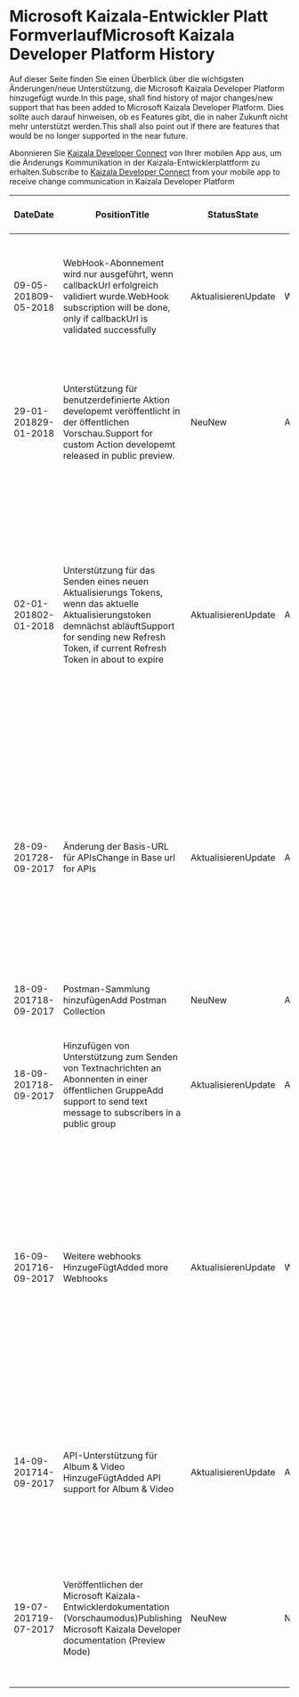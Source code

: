 # <a name="microsoft-kaizala-developer-platform-history"></a><span data-ttu-id="00e20-101">Microsoft Kaizala-Entwickler Platt Formverlauf</span><span class="sxs-lookup"><span data-stu-id="00e20-101">Microsoft Kaizala Developer Platform History</span></span>

<span data-ttu-id="00e20-102">Auf dieser Seite finden Sie einen Überblick über die wichtigsten Änderungen/neue Unterstützung, die Microsoft Kaizala Developer Platform hinzugefügt wurde.</span><span class="sxs-lookup"><span data-stu-id="00e20-102">In this page, shall find history of major changes/new support that has been added to Microsoft Kaizala Developer Platform.</span></span> <span data-ttu-id="00e20-103">Dies sollte auch darauf hinweisen, ob es Features gibt, die in naher Zukunft nicht mehr unterstützt werden.</span><span class="sxs-lookup"><span data-stu-id="00e20-103">This shall also point out if there are features that would be no longer supported in the near future.</span></span>

<span data-ttu-id="00e20-104">Abonnieren Sie [Kaizala Developer Connect](https://join.kaiza.la/g/jwoUnTyHR_Kgrd_GuDDc1w) von Ihrer mobilen App aus, um die Änderungs Kommunikation in der Kaizala-Entwicklerplattform zu erhalten.</span><span class="sxs-lookup"><span data-stu-id="00e20-104">Subscribe to [Kaizala Developer Connect](https://join.kaiza.la/g/jwoUnTyHR_Kgrd_GuDDc1w) from your mobile app to receive change communication in Kaizala Developer Platform</span></span>

| <span data-ttu-id="00e20-105">Date</span><span class="sxs-lookup"><span data-stu-id="00e20-105">Date</span></span> | <span data-ttu-id="00e20-106">Position</span><span class="sxs-lookup"><span data-stu-id="00e20-106">Title</span></span> | <span data-ttu-id="00e20-107">Status</span><span class="sxs-lookup"><span data-stu-id="00e20-107">State</span></span> | <span data-ttu-id="00e20-108">Betroffener Bereich</span><span class="sxs-lookup"><span data-stu-id="00e20-108">Affected area</span></span> | <span data-ttu-id="00e20-109">Beschreibung</span><span class="sxs-lookup"><span data-stu-id="00e20-109">Description</span></span> | <span data-ttu-id="00e20-110">Anwendbares Datum</span><span class="sxs-lookup"><span data-stu-id="00e20-110">Applicable Date</span></span> | <span data-ttu-id="00e20-111">Links</span><span class="sxs-lookup"><span data-stu-id="00e20-111">Links</span></span>|
|-------------|-------|-------|---------------|---------------------------|------------------|--------------|
| <span data-ttu-id="00e20-112">09-05-2018</span><span class="sxs-lookup"><span data-stu-id="00e20-112">09-05-2018</span></span> | <span data-ttu-id="00e20-113">WebHook-Abonnement wird nur ausgeführt, wenn callbackUrl erfolgreich validiert wurde.</span><span class="sxs-lookup"><span data-stu-id="00e20-113">WebHook subscription will be done, only if callbackUrl is validated successfully</span></span> | <span data-ttu-id="00e20-114">Aktualisieren</span><span class="sxs-lookup"><span data-stu-id="00e20-114">Update</span></span> | <span data-ttu-id="00e20-115">Webhooks</span><span class="sxs-lookup"><span data-stu-id="00e20-115">Webhooks</span></span> | <span data-ttu-id="00e20-116">Bei der Erstellung von webhook (POST/webhook) würden registrierte callBackUrl überprüft.</span><span class="sxs-lookup"><span data-stu-id="00e20-116">Going ahead, during creation of Webhook (POST /webhook), registered callBackUrl would be validated.</span></span> <span data-ttu-id="00e20-117">Nach erfolgreicher Validierung würde ein webhook erstellt werden.</span><span class="sxs-lookup"><span data-stu-id="00e20-117">After successful validation, a webhook would be created</span></span> | <span data-ttu-id="00e20-118">15-06-2018</span><span class="sxs-lookup"><span data-stu-id="00e20-118">15-06-2018</span></span> | [<span data-ttu-id="00e20-119">WebhookUrlValidation</span><span class="sxs-lookup"><span data-stu-id="00e20-119">WebhookUrlValidation</span></span>](connectors/WebHookValidaton.md)|
| <span data-ttu-id="00e20-120">29-01-2018</span><span class="sxs-lookup"><span data-stu-id="00e20-120">29-01-2018</span></span> | <span data-ttu-id="00e20-121">Unterstützung für benutzerdefinierte Aktion developemt veröffentlicht in der öffentlichen Vorschau.</span><span class="sxs-lookup"><span data-stu-id="00e20-121">Support for custom Action developemt released in public preview.</span></span> | <span data-ttu-id="00e20-122">Neu</span><span class="sxs-lookup"><span data-stu-id="00e20-122">New</span></span> | <span data-ttu-id="00e20-123">Aktionen</span><span class="sxs-lookup"><span data-stu-id="00e20-123">Actions</span></span> | <span data-ttu-id="00e20-124">Freigeben der Unterstützung zum Erstellen benutzerdefinierter Aktionen.</span><span class="sxs-lookup"><span data-stu-id="00e20-124">Releasing support to build custom actions.</span></span> <span data-ttu-id="00e20-125">Entwickler können diese Aktionen von Grund auf Erstellen und mithilfe des Kaizala-Verwaltungsportals veröffentlichen.</span><span class="sxs-lookup"><span data-stu-id="00e20-125">Developers can build these actions from scratch and publish using Kaizala management portal.</span></span> | <span data-ttu-id="00e20-126">30-01-2018</span><span class="sxs-lookup"><span data-stu-id="00e20-126">30-01-2018</span></span> | [<span data-ttu-id="00e20-127">Aktionen</span><span class="sxs-lookup"><span data-stu-id="00e20-127">Actions</span></span>](https://docs.microsoft.com/en-us/kaizala/actions)|
| <span data-ttu-id="00e20-128">02-01-2018</span><span class="sxs-lookup"><span data-stu-id="00e20-128">02-01-2018</span></span> | <span data-ttu-id="00e20-129">Unterstützung für das Senden eines neuen Aktualisierungs Tokens, wenn das aktuelle Aktualisierungstoken demnächst abläuft</span><span class="sxs-lookup"><span data-stu-id="00e20-129">Support for sending new Refresh Token, if current Refresh Token in about to expire</span></span> | <span data-ttu-id="00e20-130">Aktualisieren</span><span class="sxs-lookup"><span data-stu-id="00e20-130">Update</span></span> | <span data-ttu-id="00e20-131">APIs</span><span class="sxs-lookup"><span data-stu-id="00e20-131">APIs</span></span> | <span data-ttu-id="00e20-132">Nach Abschluss von 328 Tagen (90% der Gültigkeit des Aktualisierungs Tokens) würde die neue refreshToken zurückgegeben, die zum Generieren von Access Token verwendet werden soll.</span><span class="sxs-lookup"><span data-stu-id="00e20-132">On completion of 328 days (90% of validity of Refresh Token), it would return the new refreshToken that should be used for generating accessToken.</span></span> <span data-ttu-id="00e20-133">Andernfalls würde Connector nicht mehr funktionieren, nachdem die Gültigkeit des aktuellen Aktualisierungs Tokens abgelaufen ist.</span><span class="sxs-lookup"><span data-stu-id="00e20-133">Otherwise after the validity of current refresh token expires, connector would stop working.</span></span> <span data-ttu-id="00e20-134">Der Wert ist NULL, bis 90% der Gültigkeit des aktuellen refreshToken abgelaufen ist.</span><span class="sxs-lookup"><span data-stu-id="00e20-134">The value is Null till 90% of validity of current refreshToken expires</span></span> | <span data-ttu-id="00e20-135">02-01-2018</span><span class="sxs-lookup"><span data-stu-id="00e20-135">02-01-2018</span></span> | [<span data-ttu-id="00e20-136">Token</span><span class="sxs-lookup"><span data-stu-id="00e20-136">Tokens</span></span>](https://docs.microsoft.com/en-us/Kaizala/connectors/tokens)
|<span data-ttu-id="00e20-137">28-09-2017</span><span class="sxs-lookup"><span data-stu-id="00e20-137">28-09-2017</span></span>| <span data-ttu-id="00e20-138">Änderung der Basis-URL für APIs</span><span class="sxs-lookup"><span data-stu-id="00e20-138">Change in Base url for APIs</span></span> | <span data-ttu-id="00e20-139">Aktualisieren</span><span class="sxs-lookup"><span data-stu-id="00e20-139">Update</span></span> | <span data-ttu-id="00e20-140">APIs</span><span class="sxs-lookup"><span data-stu-id="00e20-140">APIs</span></span> | <span data-ttu-id="00e20-141">API-Endpunkt zum Aufrufen von Kaizala-APIs wäre dynamisch, basierend auf der Token-Generierung.</span><span class="sxs-lookup"><span data-stu-id="00e20-141">API endpoint to call Kaizala APIs would be dynamic, based on token generation.</span></span> <span data-ttu-id="00e20-142">Bei jedem Generieren eines Zugriffstokens würde die Kaizala-API eine dynamische URL (mit dem Token verbunden) für nachfolgende API-Aufrufe zurückgeben.</span><span class="sxs-lookup"><span data-stu-id="00e20-142">Whenever an access token is generated, Kaizala API would return a dynamic url(attached with the token) for subsequent API calls.</span></span> <span data-ttu-id="00e20-143">Alte Methode für API-Aufrufe wäre deprected von 31-12-2017</span><span class="sxs-lookup"><span data-stu-id="00e20-143">Old method for API calls would be deprected by 31-12-2017</span></span> | <span data-ttu-id="00e20-144">31-12-2017</span><span class="sxs-lookup"><span data-stu-id="00e20-144">31-12-2017</span></span> | [<span data-ttu-id="00e20-145">Generierung von Endpunkt-URLs</span><span class="sxs-lookup"><span data-stu-id="00e20-145">Endpoint url Generation</span></span>](https://docs.microsoft.com/en-in/kaizala/connectors/api)|
|<span data-ttu-id="00e20-146">18-09-2017</span><span class="sxs-lookup"><span data-stu-id="00e20-146">18-09-2017</span></span>| <span data-ttu-id="00e20-147">Postman-Sammlung hinzufügen</span><span class="sxs-lookup"><span data-stu-id="00e20-147">Add Postman Collection</span></span> | <span data-ttu-id="00e20-148">Neu</span><span class="sxs-lookup"><span data-stu-id="00e20-148">New</span></span> | <span data-ttu-id="00e20-149">APIs</span><span class="sxs-lookup"><span data-stu-id="00e20-149">APIs</span></span> | <span data-ttu-id="00e20-150">Alle Kaizala-APIs als Teil der Sammlung für API-Referenz HinzugeFügt</span><span class="sxs-lookup"><span data-stu-id="00e20-150">Added all Kaizala APIs as a part of collection for API reference</span></span> | <span data-ttu-id="00e20-151">18-09-2017</span><span class="sxs-lookup"><span data-stu-id="00e20-151">18-09-2017</span></span> | [<span data-ttu-id="00e20-152">Postbote-Sammlung</span><span class="sxs-lookup"><span data-stu-id="00e20-152">Postman Collection</span></span>](https://docs.microsoft.com/en-in/kaizala/connectors/api)|
|<span data-ttu-id="00e20-153">18-09-2017</span><span class="sxs-lookup"><span data-stu-id="00e20-153">18-09-2017</span></span>| <span data-ttu-id="00e20-154">Hinzufügen von Unterstützung zum Senden von Textnachrichten an Abonnenten in einer öffentlichen Gruppe</span><span class="sxs-lookup"><span data-stu-id="00e20-154">Add support to send text message to subscribers in a public group</span></span> | <span data-ttu-id="00e20-155">Aktualisieren</span><span class="sxs-lookup"><span data-stu-id="00e20-155">Update</span></span> | <span data-ttu-id="00e20-156">APIs</span><span class="sxs-lookup"><span data-stu-id="00e20-156">APIs</span></span> | <ol><li> <span data-ttu-id="00e20-157">Senden einer Text Nachricht an alle Abonnenten</span><span class="sxs-lookup"><span data-stu-id="00e20-157">Send a Text Message to all subscribers</span></span></li> <li><span data-ttu-id="00e20-158">Senden einer Textnachricht an eine ausgewählte Gruppe von Abonnenten</span><span class="sxs-lookup"><span data-stu-id="00e20-158">Send a text message to only a select set of subscribers</span></span> </li></ol>| <span data-ttu-id="00e20-159">18-09-2017</span><span class="sxs-lookup"><span data-stu-id="00e20-159">18-09-2017</span></span> | [<span data-ttu-id="00e20-160">Nachricht an Abonnenten senden</span><span class="sxs-lookup"><span data-stu-id="00e20-160">Send Message to Subscribers</span></span>](https://docs.microsoft.com/en-in/kaizala/connectors/messages)|
|<span data-ttu-id="00e20-161">16-09-2017</span><span class="sxs-lookup"><span data-stu-id="00e20-161">16-09-2017</span></span>| <span data-ttu-id="00e20-162">Weitere webhooks HinzugeFügt</span><span class="sxs-lookup"><span data-stu-id="00e20-162">Added more Webhooks</span></span> | <span data-ttu-id="00e20-163">Aktualisieren</span><span class="sxs-lookup"><span data-stu-id="00e20-163">Update</span></span> |<span data-ttu-id="00e20-164">Webhooks</span><span class="sxs-lookup"><span data-stu-id="00e20-164">Webhooks</span></span> |<ol><li> <span data-ttu-id="00e20-165">Aktivieren von webhooks für ' Action'& ' ActionPackage ' als Objekttyp</span><span class="sxs-lookup"><span data-stu-id="00e20-165">Enable Webhooks on 'Action'& 'ActionPackage' as an objectType</span></span> </li> <li><span data-ttu-id="00e20-166">Neue webhooks-Text Nachricht erstellt, Anlage erstellt, Ankündigung, Mitglied HinzugeFügt, Mitglied entfernt, Gruppe HinzugeFügt, Gruppe entfernt</span><span class="sxs-lookup"><span data-stu-id="00e20-166">New Webhooks - Text Message Created, Attachment Created, Announcement, Member Added, Member Removed, Group Added, Group Removed</span></span> </li><li><span data-ttu-id="00e20-167">Zurückgeben eines Arrays von webhooks, die für die objectId abonniert wurden</span><span class="sxs-lookup"><span data-stu-id="00e20-167">Return an array of webhooks subscribed on the objectId</span></span></li> </ol>| <span data-ttu-id="00e20-168">16-09-2017</span><span class="sxs-lookup"><span data-stu-id="00e20-168">16-09-2017</span></span>| [<span data-ttu-id="00e20-169">WebHooks</span><span class="sxs-lookup"><span data-stu-id="00e20-169">WebHooks</span></span>](https://docs.microsoft.com/en-in/kaizala/connectors/subscribers)|
|<span data-ttu-id="00e20-170">14-09-2017</span><span class="sxs-lookup"><span data-stu-id="00e20-170">14-09-2017</span></span>| <span data-ttu-id="00e20-171">API-Unterstützung für Album & Video HinzugeFügt</span><span class="sxs-lookup"><span data-stu-id="00e20-171">Added API support for Album & Video</span></span> | <span data-ttu-id="00e20-172">Aktualisieren</span><span class="sxs-lookup"><span data-stu-id="00e20-172">Update</span></span> |<span data-ttu-id="00e20-173">APIs</span><span class="sxs-lookup"><span data-stu-id="00e20-173">APIs</span></span> |<ol><li> <span data-ttu-id="00e20-174">Beitrag des Albums & Video through API aktivieren</span><span class="sxs-lookup"><span data-stu-id="00e20-174">Enable post of Album & Video through API</span></span></li> <li><span data-ttu-id="00e20-175">Pfad geändert in/groups/{groupId}/actions</span><span class="sxs-lookup"><span data-stu-id="00e20-175">Path Changed to /groups/{groupId}/actions</span></span> </li><li><span data-ttu-id="00e20-176">Der Parameter wurde in "mediaResource" geändert.</span><span class="sxs-lookup"><span data-stu-id="00e20-176">Parameter changed to 'mediaResource'</span></span></li> </ol>| <span data-ttu-id="00e20-177">14-09-2017</span><span class="sxs-lookup"><span data-stu-id="00e20-177">14-09-2017</span></span>| [<span data-ttu-id="00e20-178">Post Medien</span><span class="sxs-lookup"><span data-stu-id="00e20-178">Post Media</span></span>](https://docs.microsoft.com/en-in/kaizala/connectors/media)|
|<span data-ttu-id="00e20-179">19-07-2017</span><span class="sxs-lookup"><span data-stu-id="00e20-179">19-07-2017</span></span>| <span data-ttu-id="00e20-180">Veröffentlichen der Microsoft Kaizala-Entwicklerdokumentation (Vorschaumodus)</span><span class="sxs-lookup"><span data-stu-id="00e20-180">Publishing Microsoft Kaizala Developer documentation (Preview Mode)</span></span>| <span data-ttu-id="00e20-181">Neu</span><span class="sxs-lookup"><span data-stu-id="00e20-181">New</span></span> |<span data-ttu-id="00e20-182">Nicht zutreffend</span><span class="sxs-lookup"><span data-stu-id="00e20-182">N/A</span></span> | <span data-ttu-id="00e20-183">Die Dokumentation wäre nur für eine ausgewählte Gruppe von Entwicklern verfügbar.</span><span class="sxs-lookup"><span data-stu-id="00e20-183">Documentation would be available only to a select group of developers.</span></span> <span data-ttu-id="00e20-184">Um Zugriff auf die Dokumentation zu erhalten, wenden Sie sich bitte an KaizalaDev@microsoft.com</span><span class="sxs-lookup"><span data-stu-id="00e20-184">To gain access to the documentation, kindly contact KaizalaDev@microsoft.com</span></span>| <span data-ttu-id="00e20-185">19-07-2017</span><span class="sxs-lookup"><span data-stu-id="00e20-185">19-07-2017</span></span> | [<span data-ttu-id="00e20-186">Entwicklungsdokumentation</span><span class="sxs-lookup"><span data-stu-id="00e20-186">Dev Documentation</span></span>](https://docs.microsoft.com/en-in/kaizala/) |

